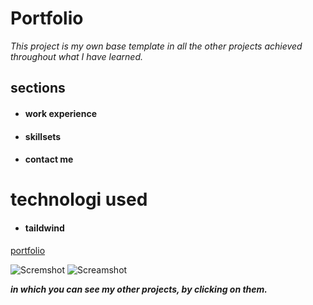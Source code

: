 # Portfolio

*This project is my own base template in all the other projects achieved throughout what I have learned.*

## sections

- #### work experience
- #### skillsets
- #### contact me

# technologi used 

- #### taildwind

[portfolio](https://github.com/oscar91511/portfolio "portfolio")

![Scremshot]( https://i.ibb.co/1LJ3gVV/Captura-de-pantalla-402.png)
![Screamshot](https://i.ibb.co/TbfKkVh/Captura-de-pantalla-403.png)

***in which you can see my other projects, by clicking on them.***





